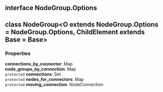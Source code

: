 ## interface **NodeGroup.Options**

## class **NodeGroup**\<O extends NodeGroup.Options = NodeGroup.Options, ChildElement extends Base = Base>
### Properties
**connections_by_connector**: Map<br>
**node_groups_by_connection**: Map<br>
`protected` **connections**: Set<br>
`protected` **nodes_for_connectors**: Map<br>
`protected` **moving_connection**: NodeConnection<br>


